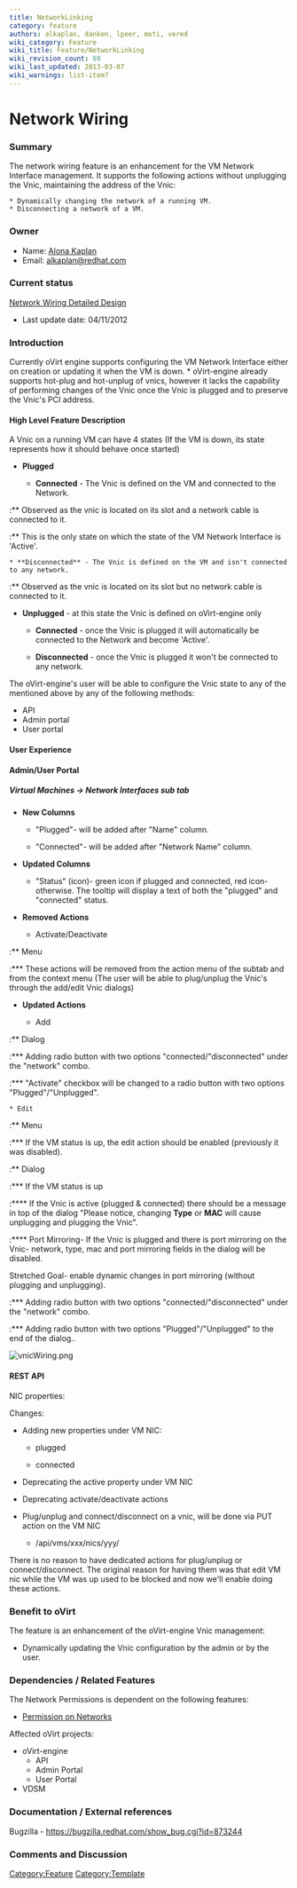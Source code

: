 ```yaml
---
title: NetworkLinking
category: feature
authors: alkaplan, danken, lpeer, moti, vered
wiki_category: Feature
wiki_title: Feature/NetworkLinking
wiki_revision_count: 69
wiki_last_updated: 2013-03-07
wiki_warnings: list-item?
---
```


# Network Wiring

### Summary

The network wiring feature is an enhancement for the VM Network Interface management. It supports the following actions without unplugging the Vnic, maintaining the address of the Vnic:

    * Dynamically changing the network of a running VM.
    * Disconnecting a network of a VM.

### Owner

*   Name: [ Alona Kaplan](User:alkaplan)
*   Email: <alkaplan@redhat.com>

### Current status

[Network Wiring Detailed Design](http://ovirt.org/wiki/Feature/DetailedNetworkWiring)

*   Last update date: 04/11/2012

### Introduction

Currently oVirt engine supports configuring the VM Network Interface either on creation or updating it when the VM is down.
    * oVirt-engine already supports hot-plug and hot-unplug of vnics, however it lacks the capability of performing changes of the Vnic once the Vnic is plugged and to preserve the Vnic's PCI address.

#### High Level Feature Description

A Vnic on a running VM can have 4 states (If the VM is down, its state represents how it should behave once started)

*   **Plugged**

    * **Connected** - The Vnic is defined on the VM and connected to the Network.

:\*\* Observed as the vnic is located on its slot and a network cable is connected to it.

:\*\* This is the only state on which the state of the VM Network Interface is 'Active'.

    * **Disconnected** - The Vnic is defined on the VM and isn't connected to any network.

:\*\* Observed as the vnic is located on its slot but no network cable is connected to it.

*   **Unplugged** - at this state the Vnic is defined on oVirt-engine only

    * **Connected** - once the Vnic is plugged it will automatically be connected to the Network and become 'Active'.

    * **Disconnected** - once the Vnic is plugged it won't be connected to any network.

The oVirt-engine's user will be able to configure the Vnic state to any of the mentioned above by any of the following methods:

*   API
*   Admin portal
*   User portal

#### User Experience

#### Admin/User Portal

##### Virtual Machines -> Network Interfaces sub tab

*   **New Columns**

    * "Plugged"- will be added after "Name" column.

    * "Connected"- will be added after "Network Name" column.

*   **Updated Columns**

    * "Status" (icon)- green icon if plugged and connected, red icon- otherwise. The tooltip will display a text of both the "plugged" and "connected" status.

*   **Removed Actions**

    * Activate/Deactivate

:\*\* Menu

:\*\*\* These actions will be removed from the action menu of the subtab and from the context menu (The user will be able to plug/unplug the Vnic's through the add/edit Vnic dialogs)

*   **Updated Actions**

    * Add

:\*\* Dialog

:\*\*\* Adding radio button with two options "connected/"disconnected" under the "network" combo.

:\*\*\* "Activate" checkbox will be changed to a radio button with two options "Plugged"/"Unplugged".

    * Edit

:\*\* Menu

:\*\*\* If the VM status is up, the edit action should be enabled (previously it was disabled).

:\*\* Dialog

:\*\*\* If the VM status is up

:\*\*\*\* If the Vnic is active (plugged & connected) there should be a message in top of the dialog "Please notice, changing <b>Type</b> or <b>MAC</b> will cause unplugging and plugging the Vnic".

:\*\*\*\* Port Mirroring- If the Vnic is plugged and there is port mirroring on the Vnic- network, type, mac and port mirroring fields in the dialog will be disabled.

Stretched Goal- enable dynamic changes in port mirroring (without plugging and unplugging).

:\*\*\* Adding radio button with two options "connected/"disconnected" under the "network" combo.

:\*\*\* Adding radio button with two options "Plugged"/"Unplugged" to the end of the dialog..

![](vnicWiring.png "vnicWiring.png")

#### REST API

NIC properties:

Changes:

*   Adding new properties under VM NIC:

    * plugged

    * connected

*   Deprecating the active property under VM NIC
*   Deprecating activate/deactivate actions
*   Plug/unplug and connect/disconnect on a vnic, will be done via PUT action on the VM NIC
    -   /api/vms/xxx/nics/yyy/

There is no reason to have dedicated actions for plug/unplug or connect/disconnect. The original reason for having them was that edit VM nic while the VM was up used to be blocked and now we'll enable doing these actions.

### Benefit to oVirt

The feature is an enhancement of the oVirt-engine Vnic management:

*   Dynamically updating the Vnic configuration by the admin or by the user.

### Dependencies / Related Features

The Network Permissions is dependent on the following features:

*   [Permission on Networks](http://wiki.ovirt.org/wiki/Feature/NetworkPermissions)

Affected oVirt projects:

*   oVirt-engine
    -   API
    -   Admin Portal
    -   User Portal
*   VDSM

### Documentation / External references

Bugzilla - <https://bugzilla.redhat.com/show_bug.cgi?id=873244>

### Comments and Discussion

<Category:Feature> <Category:Template>
